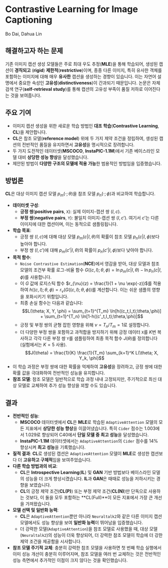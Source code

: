# Contrastive Learning for Image Captioning

Bo Dai, Dahua Lin

## 해결하고자 하는 문제

기존 이미지 캡션 생성 모델들은 주로 최대 우도 추정(**MLE**)을 통해 학습되어, 생성된 캡션이 **경직되고** (**rigid**) **제한적**(**restrictive**)이며, 종종 다른 이미지, 특히 유사한 객체를 포함하는 이미지에 대해 매우 **유사한** 캡션을 생성하는 경향이 있습니다. 이는 자연어 설명에서 중요한 속성인 **고유성**(**distinctiveness**)이 간과되기 때문입니다. 논문은 자체 검색 연구(**self-retrieval study**)를 통해 캡션의 고유성 부족이 품질 저하로 이어진다는 것을 보여줍니다.

## 주요 기여

- 이미지 캡션 생성을 위한 새로운 학습 방법인 **대조 학습**(**Contrastive Learning**, **CL**)을 제안합니다.
- **CL**은 참조 모델(**reference model**) 위에 두 가지 제약 조건을 정립하여, 생성된 캡션의 전반적인 품질을 유지하면서 **고유성**을 명시적으로 장려합니다.
- 두 가지 도전적인 데이터셋(**MSCOCO**, **InstaPIC-1.1M**)에서 기존 베이스라인 모델 대비 **상당한 성능 향상**을 달성했습니다.
- 제안된 방법이 **다양한 구조의 모델에 적용 가능**한 범용적인 방법임을 입증했습니다.

## 방법론

**CL**은 대상 이미지 캡션 모델 $p_m(\cdot;\theta)$을 참조 모델 $p_n(\cdot;\phi)$과 비교하여 학습합니다.

- **데이터셋 구성**:
  - **긍정 쌍**(**positive pairs**, `X`): 실제 이미지-캡션 쌍 $(I, c)$.
  - **부정 쌍**(**negative pairs**, `Y`): 불일치 이미지-캡션 쌍 $(I, c')$. 여기서 $c'$는 다른 이미지에 대한 캡션이며, 이는 동적으로 샘플링됩니다.
- **학습 목표**:
  - 긍정 쌍 $(I, c)$에 대해 대상 모델 $p_m(c|I,\theta)$의 확률이 참조 모델 $p_n(c|I,\phi)$보다 높아야 합니다.
  - 부정 쌍 $(I, c')$에 대해 $p_m(c'|I,\theta)$의 확률이 $p_n(c'|I,\phi)$보다 낮아야 합니다.
- **목적 함수**:
  - `Noise Contrastive Estimation`(**NCE**)에서 영감을 받아, 대상 모델과 참조 모델의 조건부 확률 로그-비율 함수 $G((c,I);\theta,\phi) = \ln p_m(c|I,\theta) - \ln p_n(c|I,\phi)$를 사용합니다.
  - 이 $G$ 값에 로지스틱 함수 $r_{\nu}(z) = \frac{1}{1 + \nu \exp(-z)}$를 적용하여 $h((c,I);\theta,\phi) = r_{\nu}(G((c,I);\theta,\phi))$를 계산합니다. 이는 쉬운 샘플의 영향을 포화시키기 위함입니다.
  - 최종 손실 함수는 다음과 같습니다:
    $$L(\theta; X, Y, \phi) = \sum_{t=1}^{T_m} \ln[h((c_t,I_t);\theta,\phi)] + \sum_{t=1}^{T_n} \ln[1-h((c'_t,I_t);\theta,\phi)]$$
  - 긍정 및 부정 쌍의 균형 잡힌 영향을 위해 $\nu = T_n/T_m = 1$로 설정합니다.
  - 더 다양한 부정 쌍을 포함하고 과적합을 방지하기 위해 긍정 데이터 `X`를 $K$번 복사하고 각각 다른 부정 쌍 `Y`를 샘플링하여 최종 목적 함수 $J(\theta)$를 정의합니다 (실험에서는 $K=5$ 사용).
    $$J(\theta) = \frac{1}{K} \frac{1}{T_m} \sum_{k=1}^K L(\theta; X, Y_k, \phi)$$
- 이 학습 과정은 부정 쌍에 대한 확률을 억제하여 **고유성**을 장려하고, 긍정 쌍에 대한 확률 값을 극대화하여 전반적인 성능을 유지합니다.
- **참조 모델**: 참조 모델은 일반적으로 학습 과정 내내 고정되지만, 주기적으로 최신 대상 모델로 교체하여 추가 성능 향상을 꾀할 수도 있습니다.

## 결과

- **전반적인 성능**:
  - **MSCOCO** 데이터셋에서 **CL**은 **MLE**로 학습된 `AdaptiveAttention` 모델의 모든 지표에서 **상당한 성능 향상**을 이끌어냈습니다. 특히 `Cider` 점수는 1.003에서 1.029로 향상되어 C40에서 **단일 모델 중 최고 성능**을 달성했습니다.
  - **InstaPIC-1.1M** 데이터셋에서는 `AdaptiveAttention`의 `Cider` 점수를 14% 향상시켜 **최고 성능**을 기록했습니다.
- **질적 결과**: **CL**로 생성된 캡션은 `AdaptiveAttention` 모델이 **MLE**로 생성한 캡션보다 더 **고유하고 구체적**임을 보여주었습니다.
- **다른 학습 방법과의 비교**:
  - **CL**은 **Introspective Learning**(**IL**) 및 **GAN** 기반 방법보다 베이스라인 모델의 성능을 더 크게 향상시켰습니다. **IL**과 **GAN**은 때때로 성능을 저하시키는 경향을 보였습니다.
  - **CL**의 긍정 제약 조건(**CL(P)**) 또는 부정 제약 조건(**CL(N)**)만 단독으로 사용하는 것보다, 이 둘을 모두 포함하는 **CL(Full)**이 모든 지표에서 가장 큰 개선을 가져왔습니다.
- **모델 선택 및 일반화 능력**:
  - **CL**은 `AdaptiveAttention`뿐만 아니라 `Neuraltalk2`와 같은 다른 이미지 캡션 모델에서도 성능 향상을 보여 **일반화 능력**이 뛰어남을 입증했습니다.
  - 더 강력한 모델(`AdaptiveAttention`)을 참조 모델로 사용했을 때, 대상 모델(`Neuraltalk2`)의 성능이 더욱 향상되어, 더 강력한 참조 모델이 학습에 더 강한 제약 조건을 제공함을 시사합니다.
- **참조 모델 주기적 교체**: 충분히 강력한 참조 모델을 사용하면 첫 번째 학습 실행에서 이미 성능 개선이 충분히 이루어지며, 참조 모델을 여러 번 교체하는 것은 전반적인 성능 측면에서 추가적인 이점이 크지 않다는 것을 확인했습니다.
